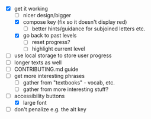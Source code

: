 - [x] get it working
  - [ ] nicer design/bigger
  - [x] compose key (fix so it doesn't display red)
    - [ ] better hints/guidance for subjoined letters etc.
  - [x] go back to past levels
    - [ ] reset progress?
    - [ ] highlight current level
- [ ] use local storage to store user progress
- [ ] longer texts as well
- [ ] CONTRIBUTING.md guide
- [ ] get more interesting phrases
  - [ ] gather from "textbooks" - vocab, etc.
  - [ ] gather from more interesting stuff?
- [ ] accessibility buttons
  - [x] large font
- [ ] don't penalize e.g. the alt key 
